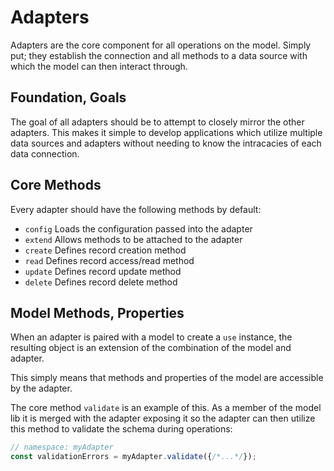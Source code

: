 # Adapters

Adapters are the core component for all operations on the model. Simply put; 
they establish the connection and all methods to a data source with which 
the model can then interact through.

## Foundation, Goals

The goal of all adapters should be to attempt to closely mirror the other 
adapters. This makes it simple to develop applications which utilize multiple 
data sources and adapters without needing to know the intracacies of each 
data connection.

## Core Methods

Every adapter should have the following methods by default:

* `config` Loads the configuration passed into the adapter
* `extend` Allows methods to be attached to the adapter
* `create` Defines record creation method
* `read` Defines record access/read method
* `update` Defines record update method
* `delete` Defines record delete method

## Model Methods, Properties

When an adapter is paired with a model to create a `use` instance, the resulting 
object is an extension of the combination of the model and adapter.

This simply means that methods and properties of the model are accessible by the 
adapter.

The core method `validate` is an example of this. As a member of the model lib it 
is merged with the adapter exposing it so the adapter can then utilize this method 
to validate the schema during operations:

```javascript
// namespace: myAdapter
const validationErrors = myAdapter.validate({/*...*/});
```
